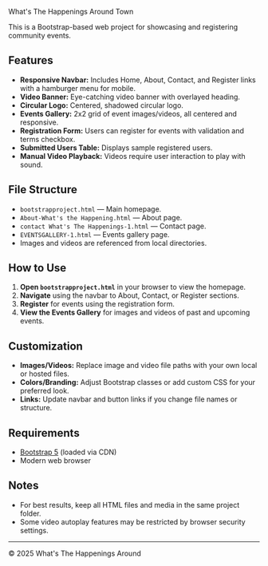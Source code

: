  What's The Happenings Around Town

This is a Bootstrap-based web project for showcasing and registering community events.

## Features

- **Responsive Navbar:** Includes Home, About, Contact, and Register links with a hamburger menu for mobile.
- **Video Banner:** Eye-catching video banner with overlayed heading.
- **Circular Logo:** Centered, shadowed circular logo.
- **Events Gallery:** 2x2 grid of event images/videos, all centered and responsive.
- **Registration Form:** Users can register for events with validation and terms checkbox.
- **Submitted Users Table:** Displays sample registered users.
- **Manual Video Playback:** Videos require user interaction to play with sound.

## File Structure

- `bootstrapproject.html` — Main homepage.
- `About-What's the Happening.html` — About page.
- `contact What's The Happenings-1.html` — Contact page.
- `EVENTSGALLERY-1.html` — Events gallery page.
- Images and videos are referenced from local directories.

## How to Use

1. **Open `bootstrapproject.html`** in your browser to view the homepage.
2. **Navigate** using the navbar to About, Contact, or Register sections.
3. **Register** for events using the registration form.
4. **View the Events Gallery** for images and videos of past and upcoming events.

## Customization

- **Images/Videos:** Replace image and video file paths with your own local or hosted files.
- **Colors/Branding:** Adjust Bootstrap classes or add custom CSS for your preferred look.
- **Links:** Update navbar and button links if you change file names or structure.

## Requirements

- [Bootstrap 5](https://getbootstrap.com/) (loaded via CDN)
- Modern web browser

## Notes

- For best results, keep all HTML files and media in the same project folder.
- Some video autoplay features may be restricted by browser security settings.

---


© 2025 What's The Happenings Around
